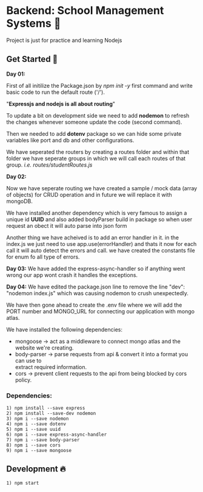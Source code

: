 # Backend: School Management Systems 📝

Project is just for practice and learning Nodejs

## Get Started 🚀

**Day 01:**

First of all initilize the Package.json by _npm init -y_ first command and write basic code to run the default route ('/').

"**Expressjs and nodejs is all about routing**"

To update a bit on development side we need to add **nodemon** to refresh the changes whenever someone update the code (second command).

Then we needed to add **dotenv** package so we can hide some private variables like port and db and other configurations.

We have seperated the routers by creating a routes folder and within that folder we have seperate groups in which we will call each routes of that group.
_i.e. routes/studentRoutes.js_

**Day 02:**

Now we have seperate routing we have created a sample / mock data (array of objects) for CRUD operation and in future we will replace it with mongoDB.

We have installed another dependency which is very famous to assign a unique id **UUID** and also added bodyParser build in package so when user request an obect it will auto parse into json form

Another thing we have acheived is to add an error handler in it. in the index.js we just need to use app.use(errorHandler) and thats it now for each call it will auto detect the errors and call. we have created the constants file for enum fo all type of errors.

**Day 03:**
We have added the express-async-handler so if anything went wrong our app wont crash it handles the exceptions.

**Day 04:**
We have edited the package.json line to remove the line  "dev": "nodemon index.js" which was causing nodemon to crush unexpectedly.

We have then gone ahead to create the .env file where we will add the PORT number and MONGO_URL for connecting our application with mongo atlas.

We have installed the following dependencies:
- mongoose -> act as a middleware to connect mongo atlas and the website we're creating.
- body-parser -> parse requests from api & convert it into a format you can use to    
  extract required information.
- cors -> prevent client requests  to the api from being blocked by cors policy.





### Dependencies:

    1) npm install --save express
    2) npm install --save-dev nodemon
    3) npm i --save nodemon
    4) npm i --save dotenv
    5) npm i --save uuid
    6) npm i --save express-async-handler
    7) npm i --save body-parser
    8) npm i --save cors
    9) npm i --save mongoose

## Development 🔥

    1) npm start
